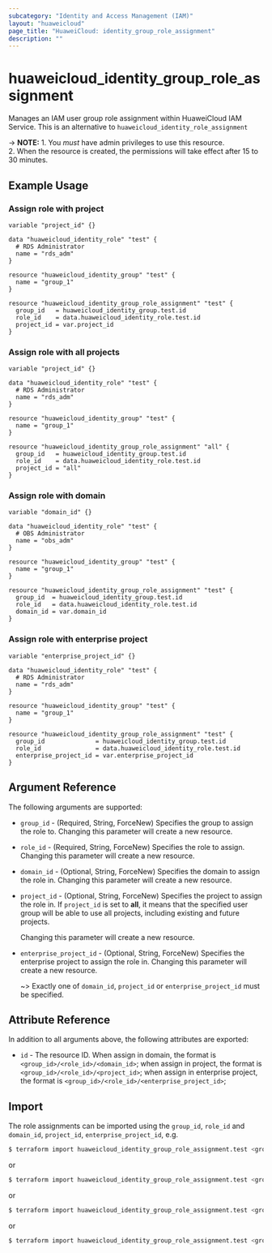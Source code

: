```yaml
---
subcategory: "Identity and Access Management (IAM)"
layout: "huaweicloud"
page_title: "HuaweiCloud: identity_group_role_assignment"
description: ""
---
```


# huaweicloud_identity_group_role_assignment

Manages an IAM user group role assignment within HuaweiCloud IAM Service.
This is an alternative to `huaweicloud_identity_role_assignment`

-> **NOTE:** 1. You *must* have admin privileges to use this resource.
  <br/>2. When the resource is created, the permissions will take effect after 15 to 30 minutes.

## Example Usage

### Assign role with project

```hcl
variable "project_id" {}

data "huaweicloud_identity_role" "test" {
  # RDS Administrator
  name = "rds_adm"
}

resource "huaweicloud_identity_group" "test" {
  name = "group_1"
}

resource "huaweicloud_identity_group_role_assignment" "test" {
  group_id   = huaweicloud_identity_group.test.id
  role_id    = data.huaweicloud_identity_role.test.id
  project_id = var.project_id
}
```

### Assign role with all projects

```hcl
variable "project_id" {}

data "huaweicloud_identity_role" "test" {
  # RDS Administrator
  name = "rds_adm"
}

resource "huaweicloud_identity_group" "test" {
  name = "group_1"
}

resource "huaweicloud_identity_group_role_assignment" "all" {
  group_id   = huaweicloud_identity_group.test.id
  role_id    = data.huaweicloud_identity_role.test.id
  project_id = "all"
}
```

### Assign role with domain

```hcl
variable "domain_id" {}

data "huaweicloud_identity_role" "test" {
  # OBS Administrator
  name = "obs_adm"
}

resource "huaweicloud_identity_group" "test" {
  name = "group_1"
}

resource "huaweicloud_identity_group_role_assignment" "test" {
  group_id  = huaweicloud_identity_group.test.id
  role_id   = data.huaweicloud_identity_role.test.id
  domain_id = var.domain_id
}
```

### Assign role with enterprise project

```hcl
variable "enterprise_project_id" {}

data "huaweicloud_identity_role" "test" {
  # RDS Administrator
  name = "rds_adm"
}

resource "huaweicloud_identity_group" "test" {
  name = "group_1"
}

resource "huaweicloud_identity_group_role_assignment" "test" {
  group_id              = huaweicloud_identity_group.test.id
  role_id               = data.huaweicloud_identity_role.test.id
  enterprise_project_id = var.enterprise_project_id
}
```

## Argument Reference

The following arguments are supported:

* `group_id` - (Required, String, ForceNew) Specifies the group to assign the role to.
  Changing this parameter will create a new resource.

* `role_id` - (Required, String, ForceNew) Specifies the role to assign.
  Changing this parameter will create a new resource.

* `domain_id` - (Optional, String, ForceNew) Specifies the domain to assign the role in.
  Changing this parameter will create a new resource.

* `project_id` - (Optional, String, ForceNew) Specifies the project to assign the role in.
  If `project_id` is set to **all**, it means that the specified user group will be able to use all projects,
  including existing and future projects.

  Changing this parameter will create a new resource.

* `enterprise_project_id` - (Optional, String, ForceNew) Specifies the enterprise project to assign the role in.
  Changing this parameter will create a new resource.

  ~> Exactly one of `domain_id`, `project_id` or `enterprise_project_id` must be specified.

## Attribute Reference

In addition to all arguments above, the following attributes are exported:

* `id` - The resource ID. When assign in domain, the format is `<group_id>/<role_id>/<domain_id>`;
  when assign in project, the format is `<group_id>/<role_id>/<project_id>`;
  when assign in enterprise project, the format is `<group_id>/<role_id>/<enterprise_project_id>`;

## Import

The role assignments can be imported using the `group_id`, `role_id` and  `domain_id`, `project_id`,
  `enterprise_project_id`, e.g.

```bash
$ terraform import huaweicloud_identity_group_role_assignment.test <group_id>/<role_id>/<domain_id>
```

or

```bash
$ terraform import huaweicloud_identity_group_role_assignment.test <group_id>/<role_id>/<project_id>
```

or

```bash
$ terraform import huaweicloud_identity_group_role_assignment.test <group_id>/<role_id>/all
```

or

```bash
$ terraform import huaweicloud_identity_group_role_assignment.test <group_id>/<role_id>/<enterprise_project_id>
```
